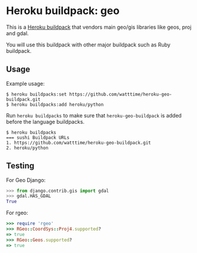 Heroku buildpack: geo
=====================

This is a [Heroku buildpack](http://devcenter.heroku.com/articles/buildpacks) that
vendors main geo/gis libraries like geos, proj and gdal.

You will use this buildpack with other major buildpack such as Ruby buildpack.

Usage
-----

Example usage:

```
$ heroku buildpacks:set https://github.com/watttime/heroku-geo-buildpack.git
$ heroku buildpacks:add heroku/python
```

Run `heroku buildpacks` to make sure that `heroku-geo-buildpack` is added before
the language buildpacks.

```
$ heroku buildpacks
=== sushi Buildpack URLs
1. https://github.com/watttime/heroku-geo-buildpack.git
2. heroku/python
```

Testing
-------

For Geo Django:

```python
>>> from django.contrib.gis import gdal
>>> gdal.HAS_GDAL
True
```

For rgeo:

```ruby
>>> require 'rgeo'
>>> RGeo::CoordSys::Proj4.supported?
=> true
>>> RGeo::Geos.supported?
=> true
```
